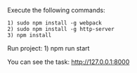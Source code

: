 Execute the following commands:

    1) sudo npm install -g webpack
    2) sudo npm install -g http-server
    3) npm install
    
    
Run project:
    1) npm run start
    
You can see the task:
    http://127.0.0.1:8000
